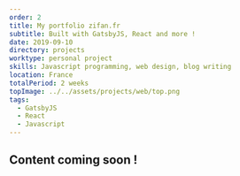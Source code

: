```yaml
---
order: 2
title: My portfolio zifan.fr
subtitle: Built with GatsbyJS, React and more !
date: 2019-09-10
directory: projects
worktype: personal project
skills: Javascript programming, web design, blog writing
location: France
totalPeriod: 2 weeks
topImage: ../../assets/projects/web/top.png
tags:
  - GatsbyJS
  - React
  - Javascript
---
```


## Content coming soon !